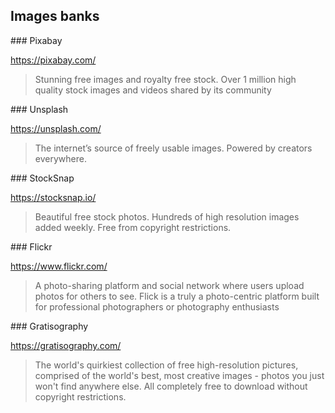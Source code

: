 ## Images banks

### Pixabay

<https://pixabay.com/>

> Stunning free images and royalty free stock. Over 1 million high quality stock images and videos
shared by its community

### Unsplash

<https://unsplash.com/>

> The internet’s source of freely usable images. Powered by creators everywhere.

### StockSnap

<https://stocksnap.io/>

> Beautiful free stock photos. Hundreds of high resolution images added weekly. Free from copyright
restrictions.

### Flickr

<https://www.flickr.com/>

> A photo-sharing platform and social network where users upload photos for others to see. Flick is
a truly a photo-centric platform built for professional photographers or photography enthusiasts

### Gratisography

<https://gratisography.com/>

> The world's quirkiest collection of free high-resolution pictures, comprised of the world's best,
most creative images - photos you just won't find anywhere else. All completely free to download
without copyright restrictions.
